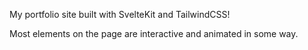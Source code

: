 My portfolio site built with SvelteKit and TailwindCSS!

Most elements on the page are interactive and animated in some way.


